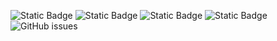 ![Static Badge](https://img.shields.io/badge/blacklists-60-000000) ![Static Badge](https://img.shields.io/badge/blacklisted-2815512-cc0000) ![Static Badge](https://img.shields.io/badge/whitelisted-2242-00CC00) ![Static Badge](https://img.shields.io/badge/streaming_blacklist-28106-000000) ![GitHub issues](https://img.shields.io/github/issues/fabriziosalmi/blacklists)
